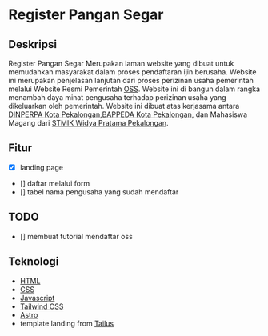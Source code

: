 # Register Pangan Segar

## Deskripsi

Register Pangan Segar Merupakan laman website yang dibuat untuk memudahkan masyarakat dalam proses pendaftaran ijin berusaha. Website ini merupakan penjelasan lanjutan dari proses perizinan usaha pemerintah melalui Website Resmi Pemerintah [OSS](https://oss.go.id). Website ini di bangun dalam rangka menambah daya minat pengusaha terhadap perizinan usaha yang dikeluarkan oleh pemerintah. Website ini dibuat atas kerjasama antara [DINPERPA Kota Pekalongan](https://dinperpa.pekalongankota.go.id/),[BAPPEDA Kota Pekalongan](https://bappeda.pekalongankota.go.id/), dan Mahasiswa Magang dari [STMIK Widya Pratama Pekalongan](https://stmik-wp.ac.id).

## Fitur

-   [x] landing page
-   [] daftar melalui form
-   [] tabel nama pengusaha yang sudah mendaftar

## TODO

-   [] membuat tutorial mendaftar oss

## Teknologi

-   [HTML](https://www.w3schools.com/html/)
-   [CSS](https://www.w3schools.com/css/)
-   [Javascript](https://www.w3schools.com/js/)
-   [Tailwind CSS](https://tailwindcss.com/)
-   [Astro](https://astro.build/)
-   template landing from [Tailus](https://astrolus.netlify.app/)
